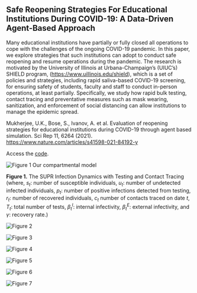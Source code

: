 ## Safe Reopening Strategies For Educational Institutions During COVID-19: A Data-Driven Agent-Based Approach

Many educational institutions have partially or fully closed all operations to cope with the challenges of the ongoing COVID-19 pandemic. In this paper, we explore strategies that such institutions can adopt to conduct safe reopening and resume operations during the pandemic. The research is motivated by the University of Illinois at Urbana-Champaign’s (UIUC’s) SHIELD program, (https://www.uillinois.edu/shield), which is a set of policies and strategies, including rapid saliva-based COVID-19 screening, for ensuring safety of students, faculty and staff to conduct in-person operations, at least partially. Specifically, we study how rapid bulk testing, contact tracing and preventative measures such as mask wearing, sanitization, and enforcement of social distancing can allow institutions to manage the epidemic spread.

Mukherjee, U.K., Bose, S., Ivanov, A. et al. Evaluation of reopening strategies for educational institutions during COVID-19 through agent based simulation. Sci Rep 11, 6264 (2021). https://www.nature.com/articles/s41598-021-84192-y

Access the [code](/Code).

![Figure 1 Our compartmental model](Figures/FlowChartModel.jpg)

**Figure 1.** The SUPR Infection Dynamics with Testing and Contact Tracing (where, *s<sub>t</sub>*: number of susceptible individuals, *u<sub>t</sub>*: number of undetected infected individuals, *p<sub>t</sub>*: number of positive infections detected from testing, *r<sub>t</sub>*: number of recovered individuals, *c<sub>t</sub>* number of contacts traced on date *t*, *T<sub>t</sub>*: total number of tests, *β<sub>t</sub><sup>I</sup>*: internal infectivity, *β<sub>t</sub><sup>E</sup>*: external infectivity, and *γ*: recovery rate.)


![Figure 2](Figures/Fig2.png)

![Figure 3](Figures/Fig3.png)

![Figure 4](Figures/Fig4.png)

![Figure 5](Figures/Fig5.png)

![Figure 6](Figures/Fig6.png)

![Figure 7](Figures/Fig7.png)
